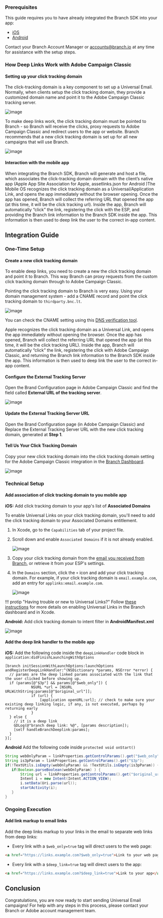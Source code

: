 ### Prerequisites

This guide requires you to have already integrated the Branch SDK into your app:
- [iOS](/pages/apps/ios/)
- [Android](/pages/apps/android/)

Contact your Branch Account Manager or [accounts@branch.io](mailto:accounts@branch.io) at any time for assistance with the setup steps.

### How Deep Links Work with Adobe Campaign Classic

#### Setting up your click tracking domain

The click-tracking domain is a key component to set up a Universal Email. Normally, when clients setup the click tracking domain, they provide a customized domain name and point it to the Adobe Campaign Classic tracking server.

![image](/img/pages/email/click-tracking-1.png)

To make deep links work, the click tracking domain must be pointed to Branch - so Branch will receive the clicks, proxy requests to Adobe Campaign Classic and redirect users to the app or website. Branch recommends that a new click tracking domain is set up for all new campaigns that will use Branch.

![image](/img/pages/email/click-tracking-2.png)

#### Interaction with the mobile app

When integrating the Branch SDK, Branch will generate and host a file, which associates the click-tracking domain domain with the client’s native app (Apple App Site Association for Apple, assetlinks.json for Android )The Mobile OS recognizes the click tracking domain as a Universal/Application Link, and opens the app immediately without the browser opening. Once the app has opened, Branch will collect the referring URL that opened the app (at this time, it will be the click tracking url). Inside the app, Branch will automatically “click” the link, registering the click with the ESP, and providing the Branch link information to the Branch SDK inside the app. This information is then used to deep link the user to the correct in-app content.

## Integration Guide

### One-Time Setup

#### Create a new click tracking domain

To enable deep links, you need to create a new the click tracking domain and point it to Branch. This way Branch can proxy requests from the custom click tracking domain through to Adobe Campaign Classic.

Pointing the click tracking domain to Branch is very easy. Using your domain management system - add a CNAME record and point the click tracking domain to `thirdparty.bnc.lt`.

![image](/img/pages/email/click-tracking-3.png)

You can check the CNAME setting using this [DNS verification tool](https://toolbox.googleapps.com/apps/dig/#CNAME/).

Apple recognizes the click tracking domain as a Universal Link, and opens the app immediately without opening the browser. Once the app has opened, Branch will collect the referring URL that opened the app (at this time, it will be the click tracking URL). Inside the app, Branch will automatically “click” the link, registering the click with Adobe Campaign Classic, and returning the Branch link information to the Branch SDK inside the app. This information is then used to deep link the user to the correct in-app content.

#### Configure the External Tracking Server

Open the Brand Configuration page in Adobe Campaign Classic and find the field called **External URL of the tracking server**.

![image](/img/pages/email/adobe-campaign-classic-external-setup.png)

#### Update the External Tracking Server URL

Open the Brand Configuration page (in Adobe Campaign Classic) and Replace the External Tracking Server URL with the new click tracking domain, generated at **Step 1**.

#### Tell Us Your Click Tracking Domain

Copy your new click tracking domain into the click tracking domain setting for the Adobe Campaign Classic integration in the [Branch Dashboard](https://branch.dashboard.branch.io/email/manager).

![image](/img/pages/email/adobe-campaign-internal-setup.png)

### Technical Setup

#### Add association of click tracking domain to you mobile app

**iOS:** Add click tracking domain to your app's list of **Associated Domains**

To enable Universal Links on your click tracking domain, you'll need to add the click tracking domain to your Associated Domains entitlement.

1. In Xcode, go to the `Capabilities` tab of your project file.
1. Scroll down and enable `Associated Domains` if it is not already enabled.

    ![image](/img/pages/email/enable-associated-domains.png)

1. Copy your click tracking domain from the [email you received from Branch](#configure-your-app-for-your-click-tracking-domain), or retrieve it from your ESP's settings.
1. In the `Domains` section, click the `+` icon and add your click tracking domain. For example, if your click tracking domain is `email.example.com`, add an entry for `applinks:email.example.com`.

    ![image](/img/pages/email/add-domain.png)

!!! protip "Having trouble or new to Universal Links?"
    Follow [these instructions](/pages/deep-linking/universal-links/) for more details on enabling Universal Links in the Branch dashboard and in Xcode.

**Android:** Add click tracking domain to intent filter in **AndroidManifest.xml**

![image](/img/pages/email/android-manifest.png)

#### Add the deep link handler to the mobile app

**iOS:** Add the following code inside the `deepLinkHandler` code block in `application:didFinishLaunchingWithOptions`

```objc
[branch initSessionWithLaunchOptions:launchOptions andRegisterDeepLinkHandler:^(NSDictionary *params, NSError *error) {
  // params are the deep linked params associated with the link that the user clicked before showing up.
  if (params[@"$3p"] && params[@"$web_only"]) {
            NSURL *url = [NSURL URLWithString:params[@"$original_url"]];
            if (url) {
                [application openURL:url]; // check to make sure your existing deep linking logic, if any, is not executed, perhaps by returning early
            }
  } else {
    // it is a deep link
    GDLog(@"branch deep link: %@", [params description]);
    [self handleBranchDeeplink:params];
  }
}];
```

**Android** Add the following code inside `protected void onStart()`

```java
String webOnlyParam = linkProperties.getControlParams().get("$web_only");
String is3pParam = linkProperties.getControlParams().get("$3p");
if(!TextUtils.isEmpty(webOnlyParam) && !TextUtils.isEmpty(is3pParam)) {
   if(Boolean.parseBoolean(webOnlyParam) ) {
       String url = linkProperties.getControlParams().get("$original_url");
       Intent i = new Intent(Intent.ACTION_VIEW);
       i.setData(Uri.parse(url));
       startActivity(i);
   }
}
```

### Ongoing Execution

#### Add link markup to email links

Add the deep links markup to your links in the email to separate web links from deep links:
- Every link with a `$web_only=true` tag will direct users to the web page:
```html
<a href="https://links.example.com?$web_only=true">Link to your web page</a>
```
- Every link with a `$deep_link=true` tag will direct users to the app:
```html
<a href="https://links.example.com?$deep_link=true">Link to your app</a>
```

## Conclusion

Congratulations, you are now ready to start sending Universal Email campaigns! For help with any steps in this process, please contact your Branch or Adobe account management team.
